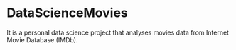 # DataScienceMovies
It is a personal data science project that analyses movies data from Internet Movie Database (IMDb).
